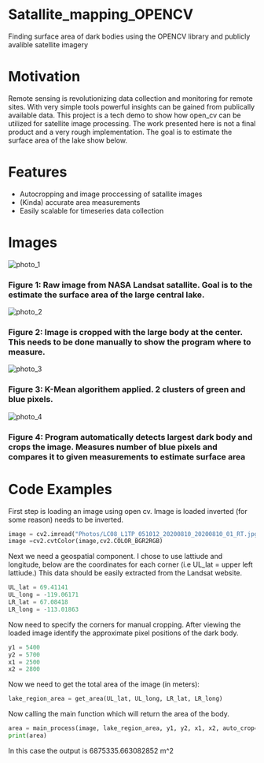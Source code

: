 # Satallite_mapping_OPENCV
Finding surface area of dark bodies using the OPENCV library and publicly avalible satellite imagery 

# Motivation
Remote sensing is revolutionizing data collection and monitoring for remote sites. With very simple tools powerful insights can be gained from publically available data. This project is a tech demo to show how open_cv can be utilized for satellite image processing. The work presented here is not a final product and a very rough implementation. The goal is to estimate the surface area of the lake show below. 

# Features
- Autocropping and image proccessing of satallite images
- (Kinda) accurate area measurements 
- Easily scalable for timeseries data collection 

# Images

![photo_1](https://user-images.githubusercontent.com/78721353/111085680-a5d48180-84d5-11eb-8be0-d226a4568e33.png)

### Figure 1: Raw image from NASA Landsat satallite. Goal is to the estimate the surface area of the large central lake. 

![photo_2](https://user-images.githubusercontent.com/78721353/111085761-f8ae3900-84d5-11eb-8dd2-01c5d37f2b9a.png)

### Figure 2: Image is cropped with the large body at the center. This needs to be done manually to show the program where to measure. 

![photo_3](https://user-images.githubusercontent.com/78721353/111085795-2d21f500-84d6-11eb-833c-8d3a6cf9e456.png)

### Figure 3: K-Mean algorithem applied. 2 clusters of green and blue pixels. 

![photo_4](https://user-images.githubusercontent.com/78721353/111085819-53479500-84d6-11eb-81a9-3e752148d6b6.png)

### Figure 4: Program automatically detects largest dark body and crops the image. Measures number of blue pixels and compares it to given measurements to estimate surface area 

# Code Examples 

First step is loading an image using open cv. Image is loaded inverted (for some reason) needs to be inverted. 
```Python
image = cv2.imread("Photos/LC08_L1TP_051012_20200810_20200810_01_RT.jpg")
image =cv2.cvtColor(image,cv2.COLOR_BGR2RGB)
```

Next we need a geospatial component. I chose to use lattiude and longitude, below are the coordinates for each corner (i.e UL_lat = upper left lattiude.) This data should be easily extracted from the Landsat website.  
```Python
UL_lat = 69.41141
UL_long = -119.06171
LR_lat = 67.08418
LR_long = -113.01863
```

Now need to specify the corners for manual cropping. After viewing the loaded image identify the approximate pixel positions of the dark body. 

```Python
y1 = 5400
y2 = 5700
x1 = 2500
x2 = 2800
```

Now we need to get the total area of the image (in meters): 

```Python
lake_region_area = get_area(UL_lat, UL_long, LR_lat, LR_long)
```

Now calling the main function which will return the area of the body. 

```Python
area = main_process(image, lake_region_area, y1, y2, x1, x2, auto_crop=True, vis=True)
print(area)
```
In this case the output is 6875335.663082852 m^2
